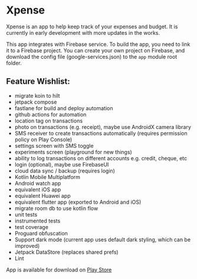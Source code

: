 # Xpense

Xpense is an app to help keep track of your expenses and budget. It is currently in early development with more updates in the works.

This app integrates with Firebase service. To build the app, you need to link it to a Firebase project. You can create your own project on Firebase, and download the config file (google-services.json) to the `app` module root folder.

## Feature Wishlist:
  - migrate koin to hilt
  - jetpack compose
  - fastlane for build and deploy automation
  - github actions for automation
  - location tag on transactions
  - photo on transactions (e.g. receipt), maybe use AndroidX camera library
  - SMS receiver to create transactions automatically (requires permission policy on Play Console)
  - settings screen with SMS toggle
  - experiments screen (playground for new things)
  - ability to log transactions on different accounts e.g. credit, cheque, etc
  - login (optional), maybe use FirebaseUI
  - cloud data sync / backup (requires login)
  - Kotlin Mobile Multiplatform
  - Android watch app
  - equivalent iOS app
  - equivalent Huawei app
  - equivalent flutter app (exported to Android and iOS)
  - migrate room db to use kotlin flow
  - unit tests
  - instrumented tests
  - test coverage 
  - Proguard obfuscation
  - Support dark mode (current app uses default dark styling, which can be improved)
  - Jetpack DataStore (replaces shared prefs)
  - Lint

App is available for download on [Play Store](https://play.google.com/store/apps/details?id=com.xpense.android)
